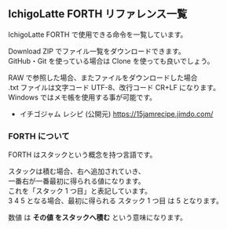 ## IchigoLatte FORTH リファレンス一覧

IchigoLatte FORTH で使用できる命令を一覧しています。

Download ZIP でファイル一覧をダウンロードできます。\
GitHub・Git を使っている場合は Clone を使っても良いでしょう。

RAW で参照した場合、またファイルをダウンロードした場合\
.txt ファイルは文字コード UTF-8、改行コード CR+LF になります。\
Windows ではメモ帳を使用する事が可能です。

* イチゴジャム レシピ (公開元) https://15jamrecipe.jimdo.com/

### FORTH について

FORTH はスタックという概念を持つ言語です。

スタックは積む場合、右へ追加されていき、\
一番右が一番最初に得られる値になります。\
これを「スタック 1 つ目」と表記しています。\
3 4 5 となる場合、最初に得られる スタック 1 つ目 は 5 となります。

数値 は **その値 をスタックへ積む** という意味になります。
